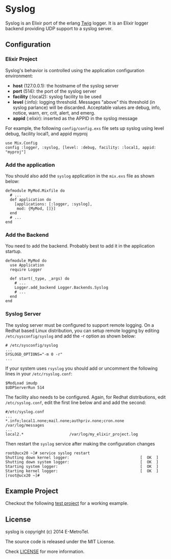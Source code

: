 Syslog
======

Syslog is an Elixir port of the erlang [Twig](https://github.com/cloudant/twig) 
logger. It is an Elixir logger backend providing UDP support to a syslog server.

## Configuration

### Elixir Project

Syslog's behavior is controlled using the application configuration environment:

* __host__ (127.0.0.1): the hostname of the syslog server
* __port__ (514): the port of the syslog server
* __facility__ (:local2): syslog facility to be used
* __level__ (:info): logging threshold. Messages "above" this threshold (in syslog parlance) will be discarded. Acceptable values are debug, info, notice, warn, err, crit, alert, and emerg.
* __appid__ (:elixir): inserted as the APPID in the syslog message

For example, the following `config/config.exs` file sets up syslog using 
level debug, facility local1, and appid myproj

```
use Mix.Config
config :logger, :syslog, [level: :debug, facility: :local1, appid: "myproj"]
```

### Add the application

You should also add the `syslog` application in the `mix.exs` file as shown below:

```
defmodule MyMod.Mixfile do
  # ...
  def application do
    [applications: [:logger, :syslog],
     mod: {MyMod, []}]
  end
  # ...
end
```

### Add the Backend

You need to add the backend. Probably best to add it in the application startup.

```
defmodule MyMod do
  use Application
  require Logger

  def start(_type, _args) do
    # ...
    Logger.add_backend Logger.Backends.Syslog
    # ...
  end
end
```

### Syslog Server

The syslog server must be configured to support remote logging. On a Redhat based 
Linux distribution, you can setup remote logging by editing `/etc/sysconfig/syslog`
and add the -r option as shown below:

```
# /etc/sysconfig/syslog
...
SYSLOGD_OPTIONS="-m 0 -r"
...
```

If your system uses `rsyslog` you should add or uncomment the following lines in your `/etc/rsyslog.conf`:
```
$ModLoad imudp
$UDPServerRun 514
```

The facility also needs to be configured. Again, for Redhat distributions, edit 
`/etc/syslog.conf`, edit the first line below and and add the second:

```
#/etc/syslog.conf
...
*.info;local1.none;mail.none;authpriv.none;cron.none            /var/log/messages
...
local2.*                    /var/log/my_elixir_project.log
```

Then restart the `syslog` service after making the configuration changes

```
root@ucx20 ~]# service syslog restart
Shutting down kernel logger:                               [  OK  ]
Shutting down system logger:                               [  OK  ]
Starting system logger:                                    [  OK  ]
Starting kernel logger:                                    [  OK  ]
[root@ucx20 ~]#
```

## Example Project

Checkout the following [test project](https://github.com/smpallen99/test_syslog) for a working example.

## License

syslog is copyright (c) 2014 E-MetroTel. 

The source code is released under the MIT License.

Check [LICENSE](LICENSE) for more information.
